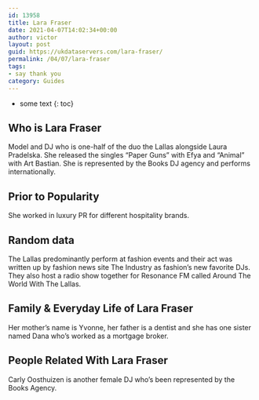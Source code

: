 ```yaml
---
id: 13958
title: Lara Fraser
date: 2021-04-07T14:02:34+00:00
author: victor
layout: post
guid: https://ukdataservers.com/lara-fraser/
permalink: /04/07/lara-fraser
tags:
- say thank you
category: Guides
---
```


* some text
{: toc}


## Who is Lara Fraser



Model and DJ who is one-half of the duo the Lallas alongside Laura Pradelska. She released the singles &#8220;Paper Guns&#8221; with Efya and &#8220;Animal&#8221; with Art Bastian. She is represented by the Books DJ agency and performs internationally. 

                
                
                
## Prior to Popularity



She worked in luxury PR for different hospitality brands.  

                
                
                
## Random data



The Lallas predominantly perform at fashion events and their act was written up by fashion news site The Industry as fashion&#8217;s new favorite DJs. They also host a radio show together for Resonance FM called Around The World With The Lallas. 

                
                
                
## Family & Everyday Life of Lara Fraser



Her mother&#8217;s name is Yvonne, her father is a dentist and she has one sister named Dana who&#8217;s worked as a mortgage broker. 

                
                
                
## People Related With Lara Fraser



Carly Oosthuizen is another female DJ who&#8217;s been represented by the Books Agency. 

                
              
            
          
          
          
